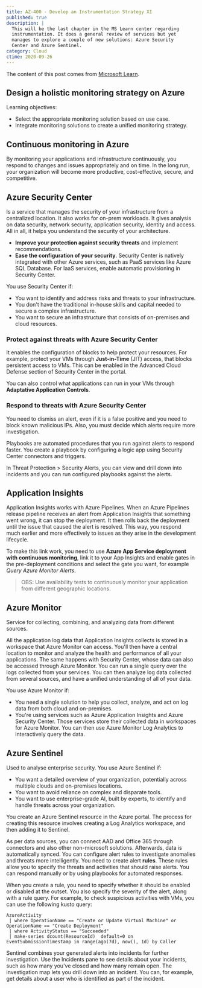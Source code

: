 ```yaml
---
title: AZ-400 - Develop an Instrumentation Strategy XI
published: true
description: |
  This will be the last chapter in the MS Learn center regarding
  instrumentation. It does a general review of services but yet
  manages to explore a couple of new solutions: Azure Security
  Center and Azure Sentinel.
category: Cloud
ctime: 2020-09-26
---
```


The content of this post comes from [Microsoft Learn](https://docs.microsoft.com/en-us/learn/modules/design-monitoring-strategy-on-azure/).

## Design a holistic monitoring strategy on Azure


Learning objectives:
* Select the appropriate monitoring solution based on use case.
* Integrate monitoring solutions to create a unified monitoring strategy.

## Continuous monitoring in Azure

By monitoring your applications and infrastructure continuously, you respond to changes and issues appropriately and on time. In the long run, your organization will become more productive, cost-effective, secure, and competitive.

## Azure Security Center

Is a service that manages the security of your infrastructure from a centralized location. It also works for on-prem workloads. It gives analysis on data security, network security, application security, identity and access. All in all, it helps you understand the security of your architecture.

* **Improve your protection against security threats** and implement recommendations.
* **Ease the configuration of your security**. Security Center is natively integrated with other Azure services, such as PaaS services like Azure SQL Database. For IaaS services, enable automatic provisioning in Security Center.

You use Security Center if:
* You want to identify and address risks and threats to your infrastructure.
* You don't have the traditional in-house skills and capital needed to secure a complex infrastructure.
* You want to secure an infrastructure that consists of on-premises and cloud resources.

### Protect against threats with Azure Security Center

It enables the configuration of blocks to help protect your resources. For example, protect your VMs through **Just-in-Time** (JIT) access, that blocks persistent access to VMs. This can be enabled in the Advanced Cloud Defense section of Security Center in the portal.

You can also control what applications can run in your VMs through **Adaptative Application Controls**.

### Respond to threats with Azure Security Center

You need to dismiss an alert, even if it is a false positive and you need to block known malicious IPs. Also, you must decide which alerts require more investigation.

Playbooks are automated procedures that you run against alerts to respond faster. You create a playbook by configuring a logic app using Security Center connectors and triggers.

In Threat Protection > Security Alerts, you can view and drill down into incidents and you can run configured playbooks against the alerts.

## Application Insights

Application Insights works with Azure Pipelines. When an Azure Pipelines release pipeline receives an alert from Application Insights that something went wrong, it can stop the deployment. It then rolls back the deployment until the issue that caused the alert is resolved. This way, you respond much earlier and more effectively to issues as they arise in the development lifecycle.

To make this link work, you need to use **Azure App Service deployment with continuous monitoring**, link it to your App Insights and enable gates in the pre-deployment conditions and select the gate you want, for example *Query Azure Monitor Alerts*.

> OBS: Use availability tests to continuously monitor your application from different geographic locations.

## Azure Monitor

Service for collecting, combining, and analyzing data from different sources.

All the application log data that Application Insights collects is stored in a workspace that Azure Monitor can access. You'll then have a central location to monitor and analyze the health and performance of all your applications. The same happens with Security Center, whose data can also be accessed through Azure Monitor. You can run a single query over the logs collected from your services. You can then analyze log data collected from several sources, and have a unified understanding of all of your data.

You use Azure Monitor if:

* You need a single solution to help you collect, analyze, and act on log data from both cloud and on-premises.
* You're using services such as Azure Application Insights and Azure Security Center. Those services store their collected data in workspaces for Azure Monitor. You can then use Azure Monitor Log Analytics to interactively query the data.

## Azure Sentinel

Used to analyse enterprise security. You use Azure Sentinel if:

* You want a detailed overview of your organization, potentially across multiple clouds and on-premises locations.
* You want to avoid reliance on complex and disparate tools.
* You want to use enterprise-grade AI, built by experts, to identify and handle threats across your organization.

You create an Azure Sentinel resource in the Azure portal. The process for creating this resource involves creating a Log Analytics workspace, and then adding it to Sentinel.

As per data sources, you can connect AAD and Office 365 through connectors and also other non-microsoft solutions. Afterwards, data is automatically synced. You can configure alert rules to investigate anomalies and threats more intelligently. You need to create alert **rules**. These rules allow you to specify the threats and activities that should raise alerts. You can respond manually or by using playbooks for automated responses.

When you create a rule, you need to specify whether it should be enabled or disabled at the outset. You also specify the severity of the alert, along with a rule query. For example, to check suspicious activities with VMs, you can use the following kusto query:

```
AzureActivity
 | where OperationName == "Create or Update Virtual Machine" or OperationName == "Create Deployment"
 | where ActivityStatus == "Succeeded"
 | make-series dcount(ResourceId)  default=0 on EventSubmissionTimestamp in range(ago(7d), now(), 1d) by Caller
```

Sentinel combines your generated alerts into incidents for further investigation. Use the Incidents pane to see details about your incidents, such as how many you've closed and how many remain open. The investigation map lets you drill down into an incident. You can, for example, get details about a user who is identified as part of the incident.
